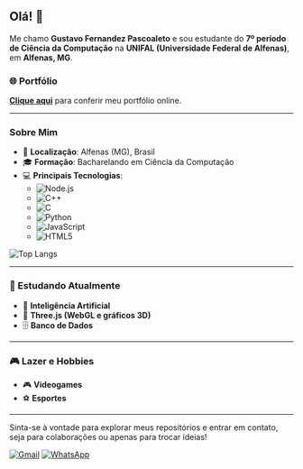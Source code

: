 ## Olá! 👋

Me chamo **Gustavo Fernandez Pascoaleto** e sou estudante do **7º período de Ciência da Computação** na **UNIFAL (Universidade Federal de Alfenas)**, em **Alfenas, MG**.

### 🌐 Portfólio
[**Clique aqui**](https://gustavoalot.github.io/sitepessoal/) para conferir meu portfólio online.

---

### Sobre Mim
- 📍 **Localização**: Alfenas (MG), Brasil
- 🎓 **Formação**: Bacharelando em Ciência da Computação
- 💻 **Principais Tecnologias**:
  - ![Node.js](https://img.shields.io/badge/Node.js-43853D?style=for-the-badge&logo=node.js&logoColor=white)
  - ![C++](https://img.shields.io/badge/C%2B%2B-00599C?style=for-the-badge&logo=c%2B%2B&logoColor=white)
  - ![C](https://img.shields.io/badge/C-00599C?style=for-the-badge&logo=c&logoColor=white)
  - ![Python](https://img.shields.io/badge/Python-3776AB?style=for-the-badge&logo=python&logoColor=white)
  - ![JavaScript](https://img.shields.io/badge/JavaScript-F7DF1E?style=for-the-badge&logo=javascript&logoColor=black)
  - ![HTML5](https://img.shields.io/badge/HTML5-E34F26?style=for-the-badge&logo=html5&logoColor=white)

![Top Langs](https://github-readme-stats.vercel.app/api/top-langs/?username=GustavoAlot&layout=compact)

---

### 🚀 Estudando Atualmente
- 🤖 **Inteligência Artificial**  
- 🎨 **Three.js (WebGL e gráficos 3D)**  
- 🗄️ **Banco de Dados**  

---

### 🎮 Lazer e Hobbies
- 🎮 **Videogames**  
- ⚽ **Esportes**  

---

Sinta-se à vontade para explorar meus repositórios e entrar em contato, seja para colaborações ou apenas para trocar ideias!

[![Gmail](https://img.shields.io/badge/Gmail-D14836?style=for-the-badge&logo=gmail&logoColor=white)](mailto:gusalot22@gmail.com)
[![WhatsApp](https://img.shields.io/badge/WhatsApp-25D366?style=for-the-badge&logo=whatsapp&logoColor=white)](https://api.whatsapp.com/send?phone=5567998158212)
